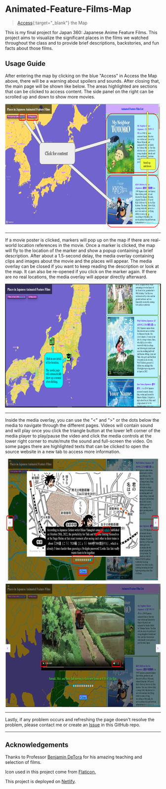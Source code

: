 # Animated-Feature-Films-Map

> [Access](https://elaborate-crumble-7f08ba.netlify.app){:target="_blank"} the Map

This is my final project for Japan 360: Japanese Anime Feature Films. This project aims to visualize the significant places in the films we watched throughout the class and to provide brief descriptions, backstories, and fun facts about those films.

## Usage Guide
After entering the map by clicking on the blue "Access" in Access the Map above, there will be a warning about spoilers and sounds. After closing that, the main page will be shown like below. The areas highlighted are sections that can be clicked to access content. The side panel on the right can be scrolled up and down to show more movies.

<img src="assets/guide/guide1.png"  width="800" height="400">
<hr>

If a movie poster is clicked, markers will pop up on the map if there are real-world location references in the movie. Once a marker is clicked, the map will fly to the location of the marker and show a popup containing a brief description. After about a 1.5-second delay, the media overlay containing clips and images about the movie and the places will appear. The media overlay can be closed if you want to keep reading the description or look at the map. It can also be re-opened if you click on the marker again. If there are no real locations, the media overlay will appear directly afterward.

<img src="assets/guide/guide2.png"  width="800" height="400">
<hr>

Inside the media overlay, you can use the "<" and ">" or the dots below the media to navigate through the different pages. Videos will contain sound and will play once you click the triangle button at the lower left corner of the media player to play/pause the video and click the media controls at the lower right corner to mute/mute the sound and full-screen the video. On some pages there are highlighted texts that can be clicked to open the source website in a new tab to access more information.

<img src="assets/guide/guide3.png"  width="800" height="400">

<img src="assets/guide/guide4.png"  width="800" height="400">
<hr>
Lastly, if any problem occurs and refreshing the page doesn't resolve the problem, please contact me or create an <a href="https://github.com/Tj717/Animated-Feature-Films-Map/issues">Issue</a> in this GitHub repo.
<hr>

## Acknowledgements
 Thanks to Professor [Benjamin DeTora](https://asian.washington.edu/people/benjamin-detora) for his amazing teaching and selection of films.

 Icon used in this project come from <a href="https://www.flaticon.com/free-icons">Flaticon.</a>
 
 This project is deployed on [Netlify](https://app.netlify.com/).
